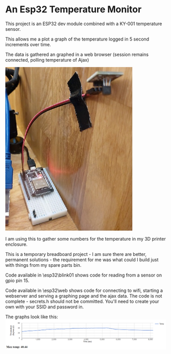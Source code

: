 # An Esp32 Temperature Monitor

This project is an ESP32 dev module combined with a KY-001 temperature sensor.

This allows me a plot a graph of the temperature logged in 5 second increments over time.

The data is gathered an graphed in a web browser (session remains connected, polling temperature of Ajax)

![Alt text](/README_img/crop_cover.jpg)

I am using this to gather some numbers for the temperature in my 3D printer enclosure.

This is a temporary breadboard project - I am sure there are better, permanent solutions - the requirement for me was what could I build just with things from my spare parts bin.

Code available in \esp32\blink01 shows code for reading from a sensor on gpio pin 15.

Code available in \esp32\web shows code for connecting to wifi, starting a webserver and serving a graphing page and the ajax data.
The code is not complete - secrets.h should not be committed. You'll need to create your own with your SSID and password in.

The graphs look like this:
![Alt text](/README_img/graph_8000.png)